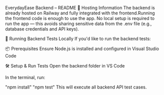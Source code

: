 EverydayEase Backend – README
🚀 Hosting Information
The backend is already hosted on Railway and fully integrated with the frontend.Running the frontend code is enough to use the app.
No local setup is required to run the app — this avoids sharing sensitive data from the .env file (e.g., database credentials and API keys).

🧪 Running Backend Tests Locally
If you'd like to run the backend tests:

📦 Prerequisites
Ensure Node.js is installed and configured in Visual Studio Code

🛠️ Setup & Run Tests
Open the backend folder in VS Code

In the terminal, run:

"npm install"
"npm test"
This will execute all backend API test cases.


